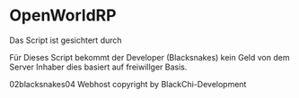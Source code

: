 # OpenWorldRP

Das Script ist gesichtert durch 

Für Dieses Script bekommt der Developer (Blacksnakes) kein Geld von dem Server Inhaber dies basiert auf freiwillger Basis. 

02blacksnakes04 Webhost copyright by BlackChi-Development 